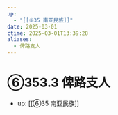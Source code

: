 ```yaml
---
up:
  - "[[⑥35 南亚民族]]"
date: 2025-03-01
ctime: 2025-03-01T13:39:28
aliases:
  - 俾路支人
---
```


# ⑥353.3 俾路支人

- up: [[⑥35 南亚民族]]
